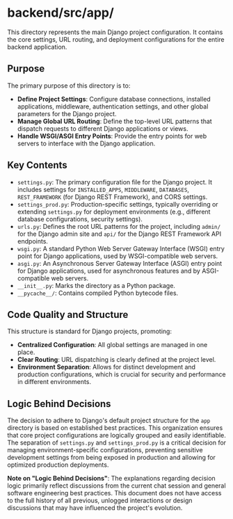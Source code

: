 # backend/src/app/

This directory represents the main Django project configuration. It contains the core settings, URL routing, and deployment configurations for the entire backend application.

## Purpose

The primary purpose of this directory is to:
*   **Define Project Settings**: Configure database connections, installed applications, middleware, authentication settings, and other global parameters for the Django project.
*   **Manage Global URL Routing**: Define the top-level URL patterns that dispatch requests to different Django applications or views.
*   **Handle WSGI/ASGI Entry Points**: Provide the entry points for web servers to interface with the Django application.

## Key Contents

*   `settings.py`: The primary configuration file for the Django project. It includes settings for `INSTALLED_APPS`, `MIDDLEWARE`, `DATABASES`, `REST_FRAMEWORK` (for Django REST Framework), and CORS settings.
*   `settings_prod.py`: Production-specific settings, typically overriding or extending `settings.py` for deployment environments (e.g., different database configurations, security settings).
*   `urls.py`: Defines the root URL patterns for the project, including `admin/` for the Django admin site and `api/` for the Django REST Framework API endpoints.
*   `wsgi.py`: A standard Python Web Server Gateway Interface (WSGI) entry point for Django applications, used by WSGI-compatible web servers.
*   `asgi.py`: An Asynchronous Server Gateway Interface (ASGI) entry point for Django applications, used for asynchronous features and by ASGI-compatible web servers.
*   `__init__.py`: Marks the directory as a Python package.
*   `__pycache__/`: Contains compiled Python bytecode files.

## Code Quality and Structure

This structure is standard for Django projects, promoting:
*   **Centralized Configuration**: All global settings are managed in one place.
*   **Clear Routing**: URL dispatching is clearly defined at the project level.
*   **Environment Separation**: Allows for distinct development and production configurations, which is crucial for security and performance in different environments.

## Logic Behind Decisions

The decision to adhere to Django's default project structure for the `app` directory is based on established best practices. This organization ensures that core project configurations are logically grouped and easily identifiable. The separation of `settings.py` and `settings_prod.py` is a critical decision for managing environment-specific configurations, preventing sensitive development settings from being exposed in production and allowing for optimized production deployments.

**Note on "Logic Behind Decisions"**: The explanations regarding decision logic primarily reflect discussions from the current chat session and general software engineering best practices. This document does not have access to the full history of all previous, unlogged interactions or design discussions that may have influenced the project's evolution.